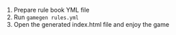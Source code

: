 1. Prepare rule book YML file
2. Run `gamegen rules.yml`
3. Open the generated index.html file and enjoy the game
